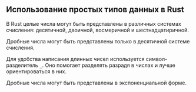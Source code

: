 ## Использование простых типов данных в Rust

В Rust целые числа могут быть представлены в различных системах счисления: десятичной, двоичной, восмеричной и шестнадцатиричной.

Дробные числа могут быть представлены только в десятичной системе счисления.

Для удобства написания длинных чисел используется символ-разделитель `_`. Оно помогает разделять разрадя в числах и лучше 
ориентироваться в них.

Дробные числа могут быть представлены в экспоненциальной форме.


